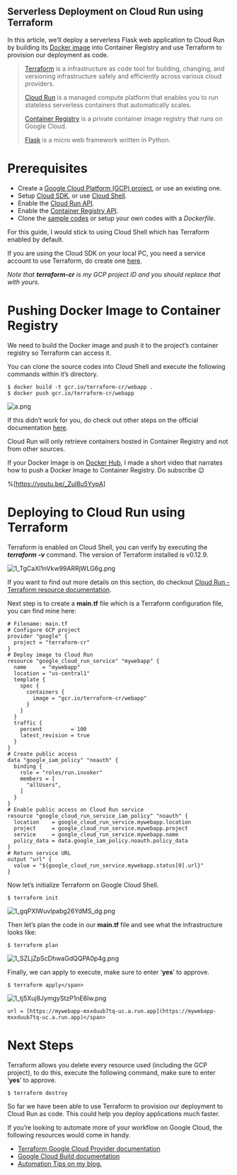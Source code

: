## Serverless Deployment on Cloud Run using Terraform

In this article, we’ll deploy a serverless Flask web application to Cloud Run by building its [Docker image](https://github.com/Timtech4u/ghost3-docker) into Container Registry and use Terraform to provision our deployment as code.

> [Terraform](https://www.terraform.io/) is a infrastructure as code tool for building, changing, and versioning infrastructure safely and efficiently across various cloud providers.
> 
> [Cloud Run](https://cloud.google.com/run/) is a managed compute platform that enables you to run stateless serverless containers that automatically scales.
> 
> [Container Registry](https://cloud.google.com/container-registry) is a private container image registry that runs on Google Cloud.
> 
> [Flask](https://github.com/pallets/flask) is a micro web framework written in Python.

# Prerequisites

*   Create a [Google Cloud Platform (GCP) project](https://console.cloud.google.com/project), or use an existing one.
*   Setup [Cloud SDK](https://cloud.google.com/sdk/), or use [Cloud Shell](https://cloud.google.com/shell/).
*   Enable the [Cloud Run API](https://console.developers.google.com/apis/api/run.googleapis.com/overview).
*   Enable the [Container Registry API](https://console.developers.google.com/apis/api/containerregistry.googleapis.com/overview).
*   Clone the [sample codes](https://github.com/Timtech4u/flask-docker) or setup your own codes with a _Dockerfile_.

For this guide, I would stick to using Cloud Shell which has Terraform enabled by default.

If you are using the Cloud SDK on your local PC, you need a service account to use Terraform, do create one [here](https://console.cloud.google.com/apis/credentials/serviceaccountkey).

_Note that_ **_terraform-cr_** _is my GCP project ID and you should replace that with yours._

# Pushing Docker Image to Container Registry

We need to build the Docker image and push it to the project’s container registry so Terraform can access it.

You can clone the source codes into Cloud Shell and execute the following commands within it’s directory.


```
$ docker build -t gcr.io/terraform-cr/webapp .
$ docker push gcr.io/terraform-cr/webapp
```


![a.png](https://cdn.hashnode.com/res/hashnode/image/upload/v1579883215468/Ec9iJgapc.png)


If this didn’t work for you, do check out other steps on the official documentation [here](https://cloud.google.com/container-registry/docs/pushing-and-pulling).

Cloud Run will only retrieve containers hosted in Container Registry and not from other sources.

If your Docker Image is on [Docker Hub](http://hub.docker.com/), I made a short video that narrates how to push a Docker Image to Container Registry. Do subscribe 😉



%[https://youtu.be/_Zul8u5YypA]



# Deploying to Cloud Run using Terraform

Terraform is enabled on Cloud Shell, you can verify by executing the **_terraform -v_** command. The version of Terraform installed is v0.12.9.


![1_TgCaXl1nVkw99ARRjWLG6g.png](https://cdn.hashnode.com/res/hashnode/image/upload/v1579883706322/oraiIiaEm.png)


If you want to find out more details on this section, do checkout [Cloud Run - Terraform resource documentation](https://www.terraform.io/docs/providers/google/r/cloud_run_service.html).

Next step is to create a **main.tf** file which is a Terraform configuration file, you can find mine here:


```
# Filename: main.tf
# Configure GCP project
provider "google" {
  project = "terraform-cr"
}
# Deploy image to Cloud Run
resource "google_cloud_run_service" "mywebapp" {
  name     = "mywebapp"
  location = "us-central1"
  template {
    spec {
      containers {
        image = "gcr.io/terraform-cr/webapp"
      }
    }
  }
  traffic {
    percent         = 100
    latest_revision = true
  }
}
# Create public access
data "google_iam_policy" "noauth" {
  binding {
    role = "roles/run.invoker"
    members = [
      "allUsers",
    ]
  }
}
# Enable public access on Cloud Run service
resource "google_cloud_run_service_iam_policy" "noauth" {
  location    = google_cloud_run_service.mywebapp.location
  project     = google_cloud_run_service.mywebapp.project
  service     = google_cloud_run_service.mywebapp.name
  policy_data = data.google_iam_policy.noauth.policy_data
}
# Return service URL
output "url" {
  value = "${google_cloud_run_service.mywebapp.status[0].url}"
}
```


Now let’s initialize Terraform on Google Cloud Shell.


```
$ terraform init
```


![1_gqPXlWuvIpabg26YdMS_dg.png](https://cdn.hashnode.com/res/hashnode/image/upload/v1579883869586/8bwWRgGk7.png)


Then let’s plan the code in our **main.tf** file and see what the infrastructure looks like:


```
$ terraform plan
```


![1_SZLjZpScDhwaGdQQPA0p4g.png](https://cdn.hashnode.com/res/hashnode/image/upload/v1579883959848/2JtsSflon.png)


Finally, we can apply to execute, make sure to enter ‘**yes**’ to approve.


```
$ terraform apply</span>
```



![1_tj5Xuj8JymgyStzP1nE6lw.png](https://cdn.hashnode.com/res/hashnode/image/upload/v1579883984387/mXP6It4p5.png)


```
url = [https://mywebapp-mxxduub7tq-uc.a.run.app](https://mywebapp-mxxduub7tq-uc.a.run.app)</span>
```


# Next Steps

Terraform allows you delete every resource used (including the GCP project), to do this, execute the following command, make sure to enter ‘**yes**’ to approve.


```
$ terraform destroy
```


So far we have been able to use Terraform to provision our deployment to Cloud Run as code. This could help you deploy applications much faster.

If you’re looking to automate more of your workflow on Google Cloud, the following resources would come in handy.

*   [Terraform Google Cloud Provider documentation](https://www.terraform.io/docs/providers/google/index.html)
*   [Google Cloud Build documentation](https://cloud.google.com/cloud-build/docs/)
*   [Automation Tips on my blog.](https://fullstackgcp.com/)